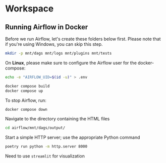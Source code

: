 # Workspace

## Running Airflow in Docker

Before we run Airflow, let's create these folders below first. Please note that if you're using Windows, you can skip this step.

```sh
mkdir -p mnt/dags mnt/logs mnt/plugins mnt/tests
```

On **Linux**, please make sure to configure the Airflow user for the docker-compose:

```sh
echo -e "AIRFLOW_UID=$(id -u)" > .env
```

```sh
docker compose build
docker compose up
```

To stop Airflow, run:

```bash
docker compose down
```

Navigate to the directory containing the HTML files
```sh
cd airflow/mnt/dags/output/
```
Start a simple HTTP server; use the appropriate Python command
```sh 
poetry run python -m http.server 8000
```

Need to use ``` streamlit ``` for visualization 
